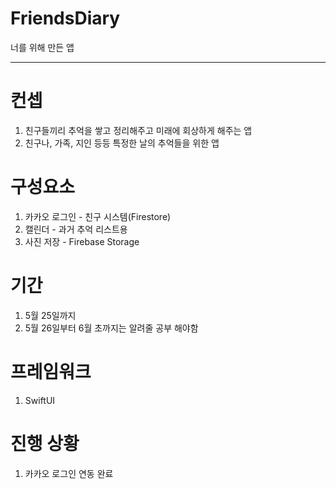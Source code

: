 # FriendsDiary

너를 위해 만든 앱

-----

# 컨셉

1. 친구들끼리 추억을 쌓고 정리해주고 미래에 회상하게 해주는 앱
2. 친구나, 가족, 지인 등등 특정한 날의 추억들을 위한 앱

# 구성요소

1. 카카오 로그인 - 친구 시스템(Firestore)
2. 캘린더 - 과거 추억 리스트용
3. 사진 저장 - Firebase Storage

# 기간

1. 5월 25일까지
2. 5월 26일부터 6월 초까지는 알려줄 공부 해야함

# 프레임워크

1. SwiftUI

# 진행 상황

1. 카카오 로그인 연동 완료

